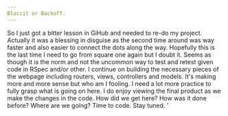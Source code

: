 ```yaml
---
Bloccit or Backoff.
---
```


So I just got a bitter lesson in GiHub and needed to re-do my project. Actually it was a blessing in disguise as the second time around was way faster and also easier to connect the dots along the way. Hopefully this is the last time I need to go from square one again but I doubt it. Seems as though it is the norm and not the uncommon way to test and retest given code in RSpec and/or other. I continue on building the necessary pieces of the webpage including routers, views, controllers and models. It's making more and more sense but who am I fooling. I need a lot more practice to fully grasp what is going on here. I do enjoy viewing the final product as we make the changes in the code. How did we get here? How was it done before? Where are we going? Time to code. Stay tuned. '